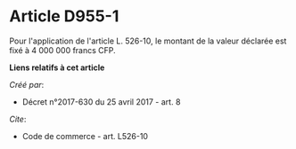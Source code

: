 # Article D955-1

Pour l'application de l'article L. 526-10, le montant de la valeur déclarée est fixé à 4 000 000 francs CFP.

**Liens relatifs à cet article**

_Créé par_:

  - Décret n°2017-630 du 25 avril 2017 - art. 8

_Cite_:

  - Code de commerce - art. L526-10
